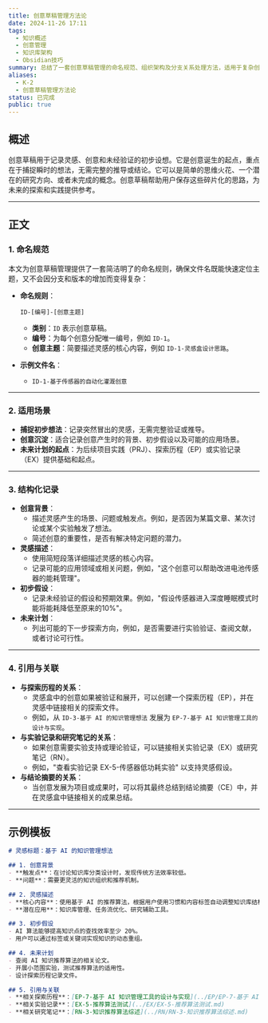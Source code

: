 ```yaml
---
title: 创意草稿管理方法论
date: 2024-11-26 17:11
tags:
  - 知识概述
  - 创意管理
  - 知识库架构
  - Obsidian技巧
summary: 总结了一套创意草稿管理的命名规范、组织架构及分支关系处理方法，适用于复杂创意记录。
aliases:
  - K-2
  - 创意草稿管理方法论
status: 已完成
public: true
---
```

## 概述

创意草稿用于记录灵感、创意和未经验证的初步设想。它是创意诞生的起点，重点在于捕捉瞬时的想法，无需完整的推导或结论。它可以是简单的思维火花、一个潜在的研究方向、或者未完成的概念。创意草稿帮助用户保存这些碎片化的思路，为未来的探索和实践提供参考。

---

## 正文

### 1. 命名规范

本文为创意草稿管理提供了一套简洁明了的命名规则，确保文件名既能快速定位主题，又不会因分支和版本的增加而变得复杂：

- **命名规则**：
    
    ```
	ID-[编号]-[创意主题]
    ```
    
    - **类别**：`ID` 表示创意草稿。
    - **编号**：为每个创意分配唯一编号，例如 `ID-1`。
	- **创意主题**：简要描述灵感的核心内容，例如 `ID-1-灵感盒设计思路`。
- **示例文件名**：
	- `ID-1-基于传感器的自动化灌溉创意`

---

### 2. **适用场景**

- **捕捉初步想法**：记录突然冒出的灵感，无需完整验证或推导。
- **创意沉淀**：适合记录创意产生时的背景、初步假设以及可能的应用场景。
- **未来计划的起点**：为后续项目实践（PRJ）、探索历程（EP）或实验记录（EX）提供基础和起点。

---

### 3. **结构化记录**

- **创意背景**：
    - 描述灵感产生的场景、问题或触发点。例如，是否因为某篇文章、某次讨论或某个实验触发了想法。
    - 简述创意的重要性，是否有解决特定问题的潜力。
- **灵感描述**：
    - 使用简短段落详细描述灵感的核心内容。
    - 记录可能的应用领域或相关问题，例如，"这个创意可以帮助改进电池传感器的能耗管理"。
- **初步假设**：
    - 记录未经验证的假设和预期效果。例如，"假设传感器进入深度睡眠模式时能将能耗降低至原来的10%"。
- **未来计划**：
    - 列出可能的下一步探索方向，例如，是否需要进行实验验证、查阅文献，或者讨论可行性。

---

### 4. **引用与关联**

- **与探索历程的关系**：
    - 灵感盒中的创意如果被验证和展开，可以创建一个探索历程（EP），并在灵感中链接相关的探索文件。
    - 例如，从 `ID-3-基于 AI 的知识管理想法` 发展为 `EP-7-基于 AI 知识管理工具的设计与实现`。
- **与实验记录和研究笔记的关系**：
    - 如果创意需要实验支持或理论验证，可以链接相关实验记录（EX）或研究笔记（RN）。
    - 例如，"查看实验记录 EX-5-传感器低功耗实验" 以支持灵感假设。
- **与结论摘要的关系**：
    - 当创意发展为项目或成果时，可以将其最终总结到结论摘要（CE）中，并在灵感盒中链接相关的成果总结。

---

## 示例模板

```markdown
# 灵感标题：基于 AI 的知识管理想法

## 1. 创意背景
- **触发点**：在讨论知识库分类设计时，发现传统方法效率较低。
- **问题**：需要更灵活的知识组织和推荐机制。

## 2. 灵感描述
- **核心内容**：使用基于 AI 的推荐算法，根据用户使用习惯和内容标签自动调整知识库结构。
- **潜在应用**：知识库管理、任务流优化、研究辅助工具。

## 3. 初步假设
- AI 算法能够提高知识点的查找效率至少 20%。
- 用户可以通过标签或关键词实现知识的动态重组。

## 4. 未来计划
- 查阅 AI 知识推荐算法的相关论文。
- 开展小范围实验，测试推荐算法的适用性。
- 设计探索历程记录文件。

## 5. 引用与关联
- **相关探索历程**：[EP-7-基于 AI 知识管理工具的设计与实现](../EP/EP-7-基于 AI 知识管理工具的设计与实现.md)
- **相关实验记录**：[EX-5-推荐算法测试](../EX/EX-5-推荐算法测试.md)
- **相关研究笔记**：[RN-3-知识推荐算法综述](../RN/RN-3-知识推荐算法综述.md)

```